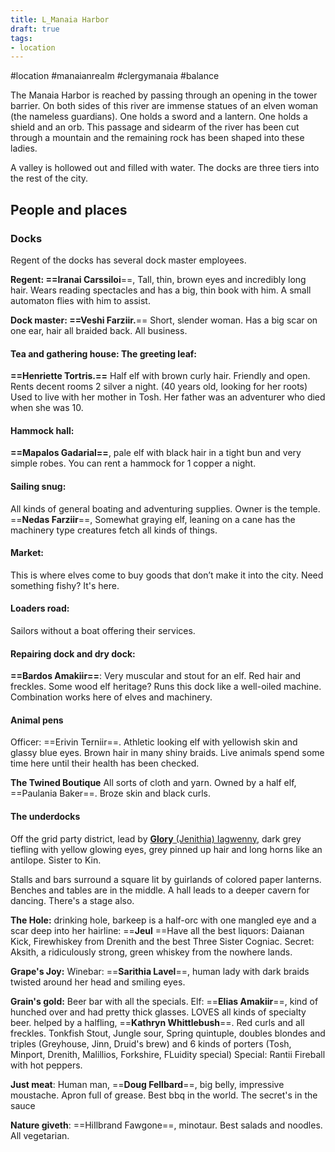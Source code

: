 ```yaml
---
title: L_Manaia Harbor
draft: true
tags:
- location
---
```


#location #manaianrealm #clergymanaia #balance 

The Manaia Harbor is reached by passing through an opening in the tower barrier. On both sides of this river are immense statues of an elven woman (the nameless guardians). One holds a sword and a lantern. One holds a shield and an orb. This passage and sidearm of the river has been cut through a mountain and the remaining rock has been shaped into these ladies.

A valley is hollowed out and filled with water. The docks are three tiers into the rest of the city.

## People and places

### Docks
Regent of the docks has several dock master employees.

**Regent: ==Iranai Carssiloi**==, Tall, thin, brown eyes and incredibly long hair. Wears reading spectacles and has a big, thin book with him. A small automaton flies with him to assist.

**Dock master: ==Veshi Farziir.**== Short, slender woman. Has a big scar on one ear, hair all braided back. All business.

#### Tea and gathering house: The greeting leaf:

**==Henriette Tortris.==** Half elf with brown curly hair. Friendly and open. Rents decent rooms 2 silver a night. (40 years old, looking for her roots) Used to live with her mother in Tosh. Her father was an adventurer who died when she was 10.

#### Hammock hall:

**==Mapalos Gadarial==**, pale elf with black hair in a tight bun and very simple robes. You can rent a hammock for 1 copper a night.

#### Sailing snug:

All kinds of general boating and adventuring supplies. Owner is the temple. ==**Nedas Farziir**==, Somewhat graying elf, leaning on a cane has the machinery type creatures fetch all kinds of things.

#### Market:

This is where elves come to buy goods that don’t make it into the city. Need something fishy? It's here.

#### Loaders road:

Sailors without a boat offering their services.

#### Repairing dock and dry dock:

**==Bardos Amakiir==**: Very muscular and stout for an elf. Red hair and freckles. Some wood elf heritage? Runs this dock like a well-oiled machine. Combination works here of elves and machinery.

#### Animal pens
Officer: ==Erivin Terniir==. Athletic looking elf with yellowish skin and glassy blue eyes. Brown hair in many shiny braids. Live animals spend some time here until their health has been checked. 

**The Twined Boutique**
All sorts of cloth and yarn. Owned by a half elf, ==Paulania Baker==. Broze skin and black curls. 


#### The underdocks
Off the grid party district, lead by [**Glory** (Jenithia) Iagwenny](obsidian://open?vault=World%20Wiki&file=Manaian%20Realm%2FClergy%20Manaia%2FP_Glory%20Iagwenny), dark grey tiefling with yellow glowing eyes, grey pinned up hair and long horns like an antilope. Sister to Kin.

Stalls and bars surround a square lit by guirlands of colored paper lanterns. Benches and tables are in the middle. A hall leads to a deeper cavern for dancing. There's a stage also.

**The Hole:** drinking hole, barkeep is a half-orc with one mangled eye and a scar deep into her hairline: ==**Jeul** ==Have all the best liquors: Daianan Kick, Firewhiskey from Drenith and the best Three Sister Cogniac. Secret: Aksith, a ridiculously strong, green whiskey from the nowhere lands. 

**Grape's Joy:** Winebar: ==**Sarithia Lavel**==, human lady with dark braids twisted around her head and smiling eyes.

**Grain's gold:** Beer bar with all the specials. Elf: ==**Elias Amakiir**==, kind of hunched over and had pretty thick glasses. LOVES all kinds of specialty beer. helped by a halfling, ==**Kathryn Whittlebush**==. Red curls and all freckles. 
Tonkfish Stout, Jungle sour, Spring quintuple, doubles blondes and triples (Greyhouse, Jinn, Druid's brew) and 6 kinds of porters (Tosh, Minport, Drenith, Malillios, Forkshire, FLuidity special) Special: Rantii Fireball with hot peppers.

**Just meat**: Human man, ==**Doug Fellbard**==, big belly, impressive moustache. Apron full of grease. Best bbq in the world. The secret's in the sauce

**Nature giveth**: ==HiIlbrand Fawgone==, minotaur. Best salads and noodles. All vegetarian. 








